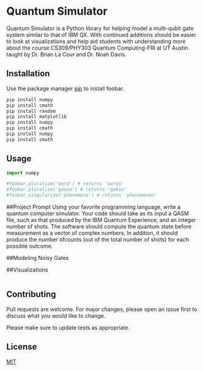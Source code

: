 # Quantum Simulator
 
Quantum Simulator is a Python library for helping model a multi-qubit gate system similar to that of IBM QX. 
With continued additions should be easier to look at visualizations and help aid students with understanding more about
the course CS309/PHY303 Quantum Computing-FRI at UT Austin taught by Dr. Brian La Cour and Dr. Noah Davis. 

## Installation

Use the package manager [pip](https://pip.pypa.io/en/stable/) to install foobar.

```bash
pip install numpy
pip install cmath
pip install random
pip install matplotlib
pip install numpy
pip install cmath
pip install numpy
pip install cmath
```

## Usage

```python
import numpy

#foobar.pluralize('word') # returns 'words'
#foobar.pluralize('goose') # returns 'geese'
#foobar.singularize('phenomena') # returns 'phenomenon'
```


##Project Prompt
Using  your  favorite  programming  language,  write  a  quantum computer  simulator. 
Your  code  should  take  as  its  input  a  QASM  file,  such as that produced by the IBM Quantum Experience, and an integer number of shots. The software should compute the quantum state before measurement as a  vector  of  complex  numbers.   In  addition,  it  should  produce  the  number  ofcounts (out of the total number of shots) for each possible outcome.



##Modeling Noisy Gates


##Visualizations
```python
```


## Contributing
Pull requests are welcome. For major changes, please open an issue first to discuss what you would like to change.

Please make sure to update tests as appropriate.

## License
[MIT](https://choosealicense.com/licenses/mit/)
